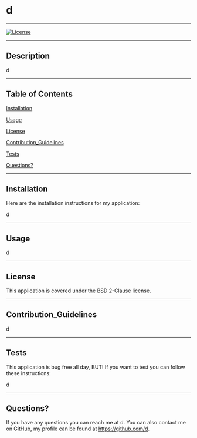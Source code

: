 # d

---

[![License](https://img.shields.io/badge/License-BSD%202--Clause-orange.svg)](https://opensource.org/licenses/BSD-2-Clause)

---

## Description

d

---

## Table of Contents

[Installation](#Installation)

[Usage](#Usage)

[License](#License)

[Contribution_Guidelines](#Contribution_Guidelines)

[Tests](#Tests)

[Questions?](#Questions?)

---

## Installation

Here are the installation instructions for my application:

d

---

## Usage

d

---

## License

This application is covered under the BSD 2-Clause  license.

---

## Contribution_Guidelines

d

---

## Tests

This application is bug free all day, BUT! If you want to test you can follow these instructions:

d

---

## Questions?

If you have any questions you can reach me at d. You can also contact me on GitHub, my profile can be found at https://github.com/d.


        
        